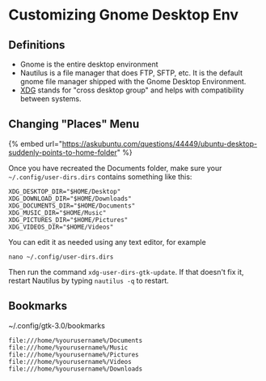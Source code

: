 # Customizing Gnome Desktop Env

## Definitions

* Gnome is the entire desktop environment
* Nautilus is a file manager that does FTP, SFTP, etc. It is the default gnome file manager shipped with the Gnome Desktop Environment.
* [XDG](https://superuser.com/questions/1559357/what-does-xdg-stand-for) stands for "cross desktop group" and helps with compatibility between systems.

## Changing "Places" Menu

{% embed url="https://askubuntu.com/questions/44449/ubuntu-desktop-suddenly-points-to-home-folder" %}

Once you have recreated the Documents folder, make sure your `~/.config/user-dirs.dirs` contains something like this:

```
XDG_DESKTOP_DIR="$HOME/Desktop"
XDG_DOWNLOAD_DIR="$HOME/Downloads"
XDG_DOCUMENTS_DIR="$HOME/Documents"
XDG_MUSIC_DIR="$HOME/Music"
XDG_PICTURES_DIR="$HOME/Pictures"
XDG_VIDEOS_DIR="$HOME/Videos"
```

You can edit it as needed using any text editor, for example

```
nano ~/.config/user-dirs.dirs
```

Then run the command `xdg-user-dirs-gtk-update`. If that doesn't fix it, restart Nautilus by typing `nautilus -q` to restart.





## Bookmarks

\~/.config/gtk-3.0/bookmarks

```
file:///home/%yourusername%/Documents
file:///home/%yourusername%/Music
file:///home/%yourusername%/Pictures
file:///home/%yourusername%/Videos
file:///home/%yourusername%/Downloads
```

